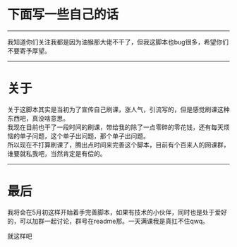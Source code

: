 # 下面写一些自己的话   
****
我知道你们关注我都是因为油猴那大佬不干了，但我这脚本也bug很多，希望你们不要寄予厚望。
****
# 关于   
关于这脚本其实是当初为了宣传自己刷课，涨人气，引流写的，但是感觉刷课这种东西吧，真没啥意思。   
我现在目前也干了一段时间的刷课，带给我的除了一点零碎的零花钱，还有每天烦恼的单子问题，这个单子出问题，那个单子出问题。  
所以现在不打算刷课了，腾出点时间来完善这个脚本，目前有个百来人的网课群，谁要就私我吧，当然肯定是有偿的。
****
# 最后   
我将会在5月初这样开始着手完善脚本，如果有技术的小伙伴，同时也是处于爱好的，可以加群一起讨论，群号在readme那。一天满课我是真扛不住qwq。

就这样吧
